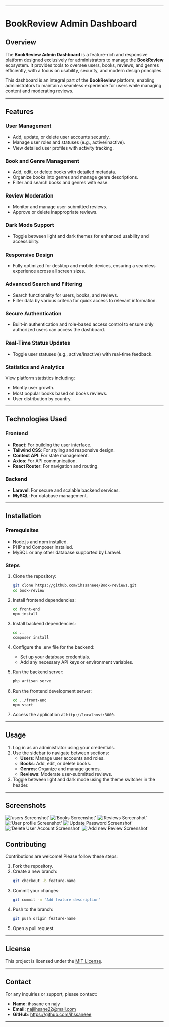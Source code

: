 
---

# **BookReview Admin Dashboard**

## **Overview**
The **BookReview Admin Dashboard** is a feature-rich and responsive platform designed exclusively for administrators to manage the **BookReview** ecosystem. It provides tools to oversee users, books, reviews, and genres efficiently, with a focus on usability, security, and modern design principles.

This dashboard is an integral part of the **BookReview** platform, enabling administrators to maintain a seamless experience for users while managing content and moderating reviews.

---

## **Features**
### **User Management**
- Add, update, or delete user accounts securely.
- Manage user roles and statuses (e.g., active/inactive).
- View detailed user profiles with activity tracking.

### **Book and Genre Management**
- Add, edit, or delete books with detailed metadata.
- Organize books into genres and manage genre descriptions.
- Filter and search books and genres with ease.

### **Review Moderation**
- Monitor and manage user-submitted reviews.
- Approve or delete inappropriate reviews.

### **Dark Mode Support**
- Toggle between light and dark themes for enhanced usability and accessibility.

### **Responsive Design**
- Fully optimized for desktop and mobile devices, ensuring a seamless experience across all screen sizes.

### **Advanced Search and Filtering**
- Search functionality for users, books, and reviews.
- Filter data by various criteria for quick access to relevant information.

### **Secure Authentication**
- Built-in authentication and role-based access control to ensure only authorized users can access the dashboard.

### **Real-Time Status Updates**
- Toggle user statuses (e.g., active/inactive) with real-time feedback.

### **Statistics and Analytics**
View platform statistics including:
- Montly user growth.
- Most popular books based on books reviews.
- User distribution by country.


---

## **Technologies Used**
### **Frontend**
- **React**: For building the user interface.
- **Tailwind CSS**: For styling and responsive design.
- **Context API**: For state management.
- **Axios**: For API communication.
- **React Router**: For navigation and routing.

### **Backend**
- **Laravel**: For secure and scalable backend services.
- **MySQL**: For database management.

---

## **Installation**

### **Prerequisites**
- Node.js and npm installed.
- PHP and Composer installed.
- MySQL or any other database supported by Laravel.

### **Steps**
1. Clone the repository:
   ```bash
   git clone https://github.com/ihssaneee/Book-reviews.git
   cd book-review
   ```

2. Install frontend dependencies:
   ```bash
   cd front-end
   npm install
   ```

3. Install backend dependencies:
   ```bash
   cd ..
   composer install
   ```

4. Configure the .env file for the backend:
   - Set up your database credentials.
   - Add any necessary API keys or environment variables.

5. Run the backend server:
   ```bash
   php artisan serve
   ```

6. Run the frontend development server:
   ```bash
   cd ../front-end
   npm start
   ```

7. Access the application at `http://localhost:3000`.

---

## **Usage**
1. Log in as an administrator using your credentials.
2. Use the sidebar to navigate between sections:
   - **Users**: Manage user accounts and roles.
   - **Books**: Add, edit, or delete books.
   - **Genres**: Organize and manage genres.
   - **Reviews**: Moderate user-submitted reviews.
3. Toggle between light and dark mode using the theme switcher in the header.

---

## **Screenshots**
!['users Screenshot'](https://awesomescreenshot.s3.amazonaws.com/image/6484468/54930403-4a139bcb9b94fb4690db2ae4ec93f880.png?X-Amz-Algorithm=AWS4-HMAC-SHA256&X-Amz-Credential=AKIAJSCJQ2NM3XLFPVKA%2F20250611%2Fus-east-1%2Fs3%2Faws4_request&X-Amz-Date=20250611T172918Z&X-Amz-Expires=28800&X-Amz-SignedHeaders=host&X-Amz-Signature=021dd6bc25d0bfa476c487c2c9450e40789e026971531a7bc765b0e46bfba7e0) 
!['Books Screenshot'](https://awesomescreenshot.s3.amazonaws.com/image/6484468/54930358-422e5f70e8c52e4b1c96b1accd9ee466.png?X-Amz-Algorithm=AWS4-HMAC-SHA256&X-Amz-Credential=AKIAJSCJQ2NM3XLFPVKA%2F20250611%2Fus-east-1%2Fs3%2Faws4_request&X-Amz-Date=20250611T173031Z&X-Amz-Expires=28800&X-Amz-SignedHeaders=host&X-Amz-Signature=3f442d550ccc437866e312001f11b46e1348a3cd2fd130cf90b688d5b37b3f3a) 
!['Reviews Screenshot'](https://awesomescreenshot.s3.amazonaws.com/image/6484468/54930372-9f27db27cfe945a48664accce95fed3b.png?X-Amz-Algorithm=AWS4-HMAC-SHA256&X-Amz-Credential=AKIAJSCJQ2NM3XLFPVKA%2F20250611%2Fus-east-1%2Fs3%2Faws4_request&X-Amz-Date=20250611T173057Z&X-Amz-Expires=28800&X-Amz-SignedHeaders=host&X-Amz-Signature=4217c240c571d50316f238485ab72861f505a82306fd9df62a04a2d3ffa3c865) 
!['User profile Screenshot'](https://awesomescreenshot.s3.amazonaws.com/image/6484468/54930390-a3b20aa966df12c6b6cb794a10e99739.png?X-Amz-Algorithm=AWS4-HMAC-SHA256&X-Amz-Credential=AKIAJSCJQ2NM3XLFPVKA%2F20250611%2Fus-east-1%2Fs3%2Faws4_request&X-Amz-Date=20250611T173122Z&X-Amz-Expires=28800&X-Amz-SignedHeaders=host&X-Amz-Signature=47cfff9ee594a9cf225a39bd74b0f51ce40e31289a02dfb22622268f6e5e7360) 
!['Update Password Screenshot'](https://awesomescreenshot.s3.amazonaws.com/image/6484468/54930401-963dcff9cb07c2c92be4c43871ce4e80.png?X-Amz-Algorithm=AWS4-HMAC-SHA256&X-Amz-Credential=AKIAJSCJQ2NM3XLFPVKA%2F20250611%2Fus-east-1%2Fs3%2Faws4_request&X-Amz-Date=20250611T173147Z&X-Amz-Expires=28800&X-Amz-SignedHeaders=host&X-Amz-Signature=7a42e0461a0a3d0e00f9ac1ca670d4d83fb51130287396c2df6b784e3e2948a0) 
!['Delete User Account Screenshot'](https://awesomescreenshot.s3.amazonaws.com/image/6484468/54930399-040982e011aef48b8b6f2c219820c90e.png?X-Amz-Algorithm=AWS4-HMAC-SHA256&X-Amz-Credential=AKIAJSCJQ2NM3XLFPVKA%2F20250611%2Fus-east-1%2Fs3%2Faws4_request&X-Amz-Date=20250611T173215Z&X-Amz-Expires=28800&X-Amz-SignedHeaders=host&X-Amz-Signature=444de634fa8e6548402538c0e16f7d57ac7c96544a20a52cddadb15d6b81aa7e) 
!['Add new Review Screenshot'](https://awesomescreenshot.s3.amazonaws.com/image/6484468/54930375-25e4cdf3c8222457f9928a6cb31fa9c0.png?X-Amz-Algorithm=AWS4-HMAC-SHA256&X-Amz-Credential=AKIAJSCJQ2NM3XLFPVKA%2F20250611%2Fus-east-1%2Fs3%2Faws4_request&X-Amz-Date=20250611T173236Z&X-Amz-Expires=28800&X-Amz-SignedHeaders=host&X-Amz-Signature=3a6b0b298054e616eb4c2d571f28c04c10ccc7bc930f04a538f3b8a30d3b45f8) 
    

## **Contributing**
Contributions are welcome! Please follow these steps:
1. Fork the repository.
2. Create a new branch:
   ```bash
   git checkout -b feature-name
   ```
3. Commit your changes:
   ```bash
   git commit -m "Add feature description"
   ```
4. Push to the branch:
   ```bash
   git push origin feature-name
   ```
5. Open a pull request.

---

## **License**
This project is licensed under the [MIT License](https://opensource.org/licenses/MIT).

---

## **Contact**
For any inquiries or support, please contact:
- **Name**: ihssane en najy
- **Email**: najiihsane22@mail.com
- **GitHub**: https://github.com/ihssaneee

---

